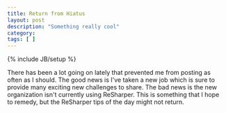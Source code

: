 ```yaml
---
title: Return from Hiatus 
layout: post
description: "Something really cool"
category:
tags: [ ] 
---
```

{% include JB/setup %}



There has been a lot going on lately that prevented me from posting as often as I should. The good news is I've taken a new job which is sure to provide many exciting new challenges to share. The bad news is the new organization isn't currently using ReSharper. This is something that I hope to remedy, but the ReSharper tips of the day might not return.
